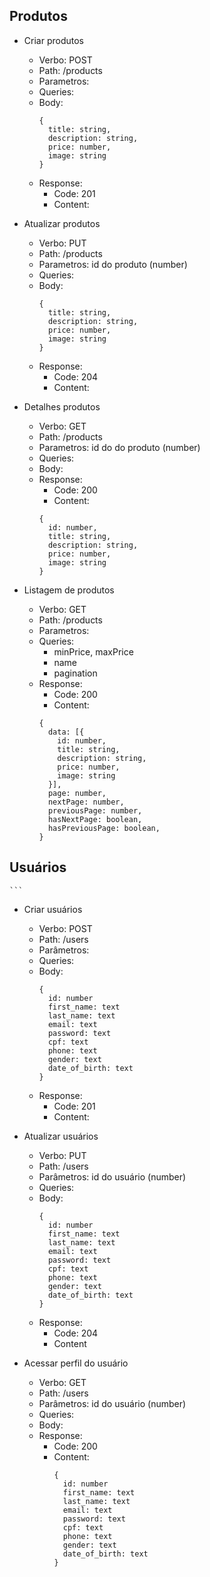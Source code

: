 ## Produtos

- Criar produtos
  - Verbo: POST
  - Path: /products
  - Parametros:
  - Queries:
  - Body:
    ```
    {
      title: string,
      description: string,
      price: number,
      image: string
    }
    ```
  - Response:
    - Code: 201
    - Content:

- Atualizar produtos
  - Verbo: PUT
  - Path: /products
  - Parametros: id do produto (number)
  - Queries:
  - Body:
    ```
    {
      title: string,
      description: string,
      price: number,
      image: string
    }
    ```
  - Response:
    - Code: 204
    - Content:

- Detalhes produtos
  - Verbo: GET
  - Path: /products
  - Parametros: id do do produto (number)
  - Queries:
  - Body:
  - Response:
    - Code: 200
    - Content:
    ```
    {
      id: number,
      title: string,
      description: string,
      price: number,
      image: string
    }
    ```

- Listagem de produtos
  - Verbo: GET
  - Path: /products
  - Parametros:
  - Queries:
    - minPrice, maxPrice
    - name
    - pagination
  - Response:
    - Code: 200
    - Content:
    ```
    {
      data: [{
        id: number,
        title: string,
        description: string,
        price: number,
        image: string
      }],
      page: number,
      nextPage: number,
      previousPage: number,
      hasNextPage: boolean,
      hasPreviousPage: boolean,
    }

 ## Usuários
    ```
- Criar usuários
  - Verbo: POST
  - Path: /users
  - Parâmetros:
  - Queries:
  - Body:
    ```
    {
      id: number
      first_name: text
      last_name: text
      email: text
      password: text
      cpf: text
      phone: text
      gender: text
      date_of_birth: text
    }
    ```
  - Response:
    - Code: 201
    - Content:

- Atualizar usuários
  - Verbo: PUT
  - Path: /users
  - Parâmetros: id do usuário (number)
  - Queries:
  - Body:
    ```
    {
      id: number
      first_name: text
      last_name: text
      email: text
      password: text
      cpf: text
      phone: text
      gender: text
      date_of_birth: text
    }
    ```
  - Response:
    - Code: 204
    - Content

- Acessar perfil do usuário
  - Verbo: GET
  - Path: /users
  - Parâmetros: id do usuário (number)
  - Queries:
  - Body:
  - Response:
    - Code: 200
    - Content:
      ```
      {
        id: number
        first_name: text
        last_name: text
        email: text
        password: text
        cpf: text
        phone: text
        gender: text
        date_of_birth: text
      }
      ```
